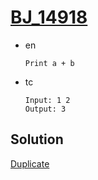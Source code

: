 # [BJ_14918](https://acmicpc.net/problem/14918)

* en

  ```en
  Print a + b
  ```

* tc

  ```tc
  Input: 1 2
  Output: 3
  ```

## Solution

[Duplicate](./BJ_1000.md)

